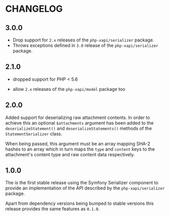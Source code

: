 CHANGELOG
=========

3.0.0
-----

* Drop support for `2.x` releases of the `php-xapi/serializer` package.
* Throws exceptions defined in `3.0` release of the `php-xapi/serializer` package.

2.1.0
-----

* dropped support for PHP < 5.6

* allow `2.x` releases of the `php-xapi/model` package too

2.0.0
-----

Added support for deserializing raw attachment contents. In order to achieve this
an optional `$attachments` argument has been added to the `deserializeStatement()`
and `deserializeStatements()` methods of the `StatementSerializer` class.

When being passed, this argument must be an array mapping SHA-2 hashes to an
array which in turn maps the `type` and `content` keys to the attachment's
content type and raw content data respectively.

1.0.0
-----

The is the first stable release using the Symfony Serializer component to
provide an implementation of the API described by the `php-xapi/serializer`
package.

Apart from dependency versions being bumped to stable versions this release
provides the same features as `0.1.0`.
